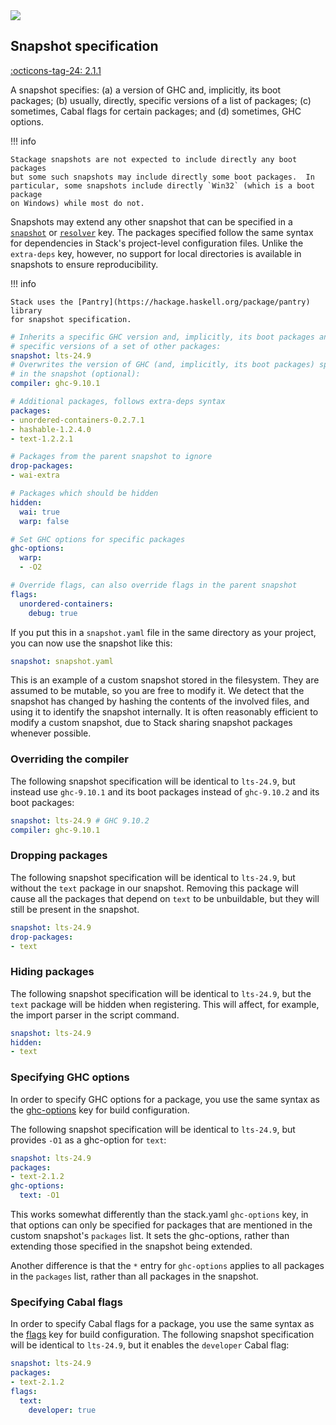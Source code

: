 <div class="hidden-warning"><a href="https://docs.haskellstack.org/"><img src="https://cdn.jsdelivr.net/gh/commercialhaskell/stack/doc/img/hidden-warning.svg"></a></div>

## Snapshot specification

[:octicons-tag-24: 2.1.1](https://github.com/commercialhaskell/stack/releases/tag/v2.1.1)

A snapshot specifies: (a) a version of GHC and, implicitly, its boot packages;
(b) usually, directly, specific versions of a list of packages; (c) sometimes,
Cabal flags for certain packages; and (d) sometimes, GHC options.

!!! info

    Stackage snapshots are not expected to include directly any boot packages
    but some such snapshots may include directly some boot packages.  In
    particular, some snapshots include directly `Win32` (which is a boot package
    on Windows) while most do not.

Snapshots may extend any other snapshot that can be specified in a
[`snapshot`](../configure/yaml/project.md#snapshot) or
[`resolver`](../configure/yaml/project.md#resolver) key. The packages specified
follow the same syntax for dependencies in Stack's project-level configuration
files. Unlike the `extra-deps` key, however, no support for local directories is
available in snapshots to ensure reproducibility.

!!! info

    Stack uses the [Pantry](https://hackage.haskell.org/package/pantry) library
    for snapshot specification.

~~~yaml
# Inherits a specific GHC version and, implicitly, its boot packages and
# specific versions of a set of other packages:
snapshot: lts-24.9
# Overwrites the version of GHC (and, implicitly, its boot packages) specified
# in the snapshot (optional):
compiler: ghc-9.10.1

# Additional packages, follows extra-deps syntax
packages:
- unordered-containers-0.2.7.1
- hashable-1.2.4.0
- text-1.2.2.1

# Packages from the parent snapshot to ignore
drop-packages:
- wai-extra

# Packages which should be hidden
hidden:
  wai: true
  warp: false

# Set GHC options for specific packages
ghc-options:
  warp:
  - -O2

# Override flags, can also override flags in the parent snapshot
flags:
  unordered-containers:
    debug: true
~~~

If you put this in a `snapshot.yaml` file in the same directory as your project,
you can now use the snapshot like this:

~~~yaml
snapshot: snapshot.yaml
~~~

This is an example of a custom snapshot stored in the filesystem. They are
assumed to be mutable, so you are free to modify it. We detect that the snapshot
has changed by hashing the contents of the involved files, and using it to
identify the snapshot internally. It is often reasonably efficient to modify a
custom snapshot, due to Stack sharing snapshot packages whenever possible.

### Overriding the compiler

The following snapshot specification will be identical to `lts-24.9`, but
instead use `ghc-9.10.1` and its boot packages instead of `ghc-9.10.2` and its
boot packages:

~~~yaml
snapshot: lts-24.9 # GHC 9.10.2
compiler: ghc-9.10.1
~~~

### Dropping packages

The following snapshot specification will be identical to `lts-24.9`, but
without the `text` package in our snapshot. Removing this package will cause all
the packages that depend on `text` to be unbuildable, but they will still be
present in the snapshot.

~~~yaml
snapshot: lts-24.9
drop-packages:
- text
~~~

### Hiding packages

The following snapshot specification will be identical to `lts-24.9`, but the
`text` package will be hidden when registering. This will affect, for example,
the import parser in the script command.

~~~yaml
snapshot: lts-24.9
hidden:
- text
~~~

### Specifying GHC options

In order to specify GHC options for a package, you use the same syntax as the
[ghc-options](../configure/yaml/non-project.md#ghc-options) key for build
configuration.

The following snapshot specification will be identical to `lts-24.9`, but
provides `-O1` as a ghc-option for `text`:

~~~yaml
snapshot: lts-24.9
packages:
- text-2.1.2
ghc-options:
  text: -O1
~~~

This works somewhat differently than the stack.yaml `ghc-options` key, in that
options can only be specified for packages that are mentioned in the custom
snapshot's `packages` list. It sets the ghc-options, rather than extending those
specified in the snapshot being extended.

Another difference is that the `*` entry for `ghc-options` applies to all
packages in the `packages` list, rather than all packages in the snapshot.

### Specifying Cabal flags

In order to specify Cabal flags for a package, you use the same syntax as the
[flags](../configure/yaml/project.md#flags) key for build configuration. The
following snapshot specification will be identical to `lts-24.9`, but
it enables the `developer` Cabal flag:

~~~yaml
snapshot: lts-24.9
packages:
- text-2.1.2
flags:
  text:
    developer: true
~~~
